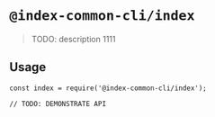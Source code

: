 # `@index-common-cli/index`

> TODO: description
1111
## Usage

```
const index = require('@index-common-cli/index');

// TODO: DEMONSTRATE API
```
